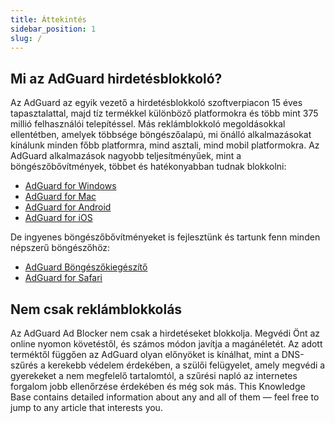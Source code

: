 ```yaml
---
title: Áttekintés
sidebar_position: 1
slug: /
---
```


## Mi az AdGuard hirdetésblokkoló?

Az AdGuard az egyik vezető a hirdetésblokkoló szoftverpiacon 15 éves tapasztalattal, majd tíz termékkel különböző platformokra és több mint 375 millió felhasználói telepítéssel. Más reklámblokkoló megoldásokkal ellentétben, amelyek többsége böngészőalapú, mi önálló alkalmazásokat kínálunk minden főbb platformra, mind asztali, mind mobil platformokra. Az AdGuard alkalmazások nagyobb teljesítményűek, mint a böngészőbővítmények, többet és hatékonyabban tudnak blokkolni:

- [AdGuard for Windows](/adguard-for-windows/features/home-screen)
- [AdGuard for Mac](/adguard-for-mac/features/main)
- [AdGuard for Android](/adguard-for-android/features/protection/ad-blocking)
- [AdGuard for iOS](/adguard-for-ios/features/safari-protection)

De ingyenes böngészőbővítményeket is fejlesztünk és tartunk fenn minden népszerű böngészőhöz:

- [AdGuard Böngészőkiegészítő](/adguard-browser-extension/features/filters)
- [AdGuard for Safari](/adguard-for-safari/features/general)

## Nem csak reklámblokkolás

Az AdGuard Ad Blocker nem csak a hirdetéseket blokkolja. Megvédi Önt az online nyomon követéstől, és számos módon javítja a magánéletét. Az adott terméktől függően az AdGuard olyan előnyöket is kínálhat, mint a DNS-szűrés a kerekebb védelem érdekében, a szülői felügyelet, amely megvédi a gyerekeket a nem megfelelő tartalomtól, a szűrési napló az internetes forgalom jobb ellenőrzése érdekében és még sok más. This Knowledge Base contains detailed information about any and all of them — feel free to jump to any article that interests you.
